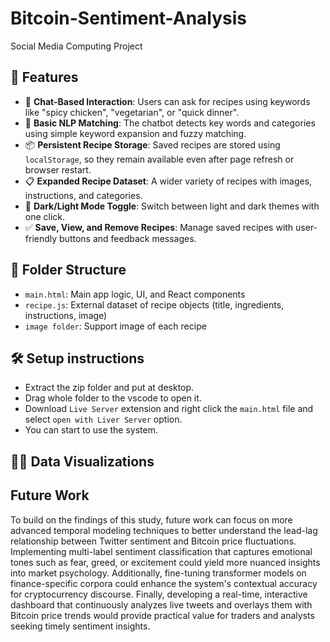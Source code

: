 # Bitcoin-Sentiment-Analysis
Social Media Computing Project

## 🔑 Features

- 💬 **Chat-Based Interaction**: Users can ask for recipes using keywords like "spicy chicken", "vegetarian", or "quick dinner".
- 🧠 **Basic NLP Matching**: The chatbot detects key words and categories using simple keyword expansion and fuzzy matching.
- 📦 **Persistent Recipe Storage**: Saved recipes are stored using `localStorage`, so they remain available even after page refresh or browser restart.
- 📋 **Expanded Recipe Dataset**: A wider variety of recipes with images, instructions, and categories.
- 🌙 **Dark/Light Mode Toggle**: Switch between light and dark themes with one click.
- ✅ **Save, View, and Remove Recipes**: Manage saved recipes with user-friendly buttons and feedback messages.


## 📁 Folder Structure

- `main.html`: Main app logic, UI, and React components
- `recipe.js`: External dataset of recipe objects (title, ingredients, instructions, image)
- `image folder`: Support image of each recipe

## 🛠️ Setup instructions

- Extract the zip folder and put at desktop.
- Drag whole folder to the vscode to open it.
- Download `Live Server` extension and right click the `main.html` file and select `open with Liver Server` option.
- You can start to use the system.

## 👨‍💻 Data Visualizations


## Future Work
To build on the findings of this study, future work can focus on more advanced temporal modeling techniques to better understand the lead-lag relationship between Twitter sentiment and Bitcoin price fluctuations. Implementing multi-label sentiment classification that captures emotional tones such as fear, greed, or excitement could yield more nuanced insights into market psychology. Additionally, fine-tuning transformer models on finance-specific corpora could enhance the system's contextual accuracy for cryptocurrency discourse. Finally, developing a real-time, interactive dashboard that continuously analyzes live tweets and overlays them with Bitcoin price trends would provide practical value for traders and analysts seeking timely sentiment insights.
